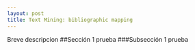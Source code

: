 ```yaml
---
layout: post
title: Text Mining: bibliographic mapping
---
```


Breve descripcion
##Sección 1
prueba
###Subsección 1
prueba
